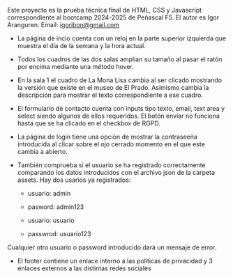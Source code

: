 Este proyecto es la prueba técnica final de HTML, CSS y Javascript correspondiente al bootcamp 2024-2025 de Peñascal F5.
El autor es Igor Aranguren. Email: igoribon@gmail.com

* La página de incio cuenta con un reloj en la parte superior izquierda que muestra el día de la semana y la hora actual.

* Todos los cuadros de las dos salas amplian su tamaño al pasar el ratón por encima mediante una método hover.

* En la sala 1 el cuadro de La Mona Lisa cambia al ser clicado mostrando la versión que existe en el museo de El Prado. Asímismo cambia la descripción para mostrar el texto correspondiente a ese cuadro.

* El formulario de contacto cuenta con inputs tipo texto, email, text area y select siendo algunos de ellos requeridos. El botón enviar no funciona hasta que se ha clicado en el checkbox de RGPD.

* La página de login tiene una opción de mostrar la contraseeña introducida al clicar sobre el ojo cerrado momento en el que este cambia a abierto.

* También comprueba si el usuario se ha registrado correctamente comparando los datos introducidos con el archivo json de la carpeta assets. Hay dos usarios ya registrados:
    * usuario: admin
    * pasword: admin123

    * usuario: usuario
    * passwrod: usuario123

Cualquier otro usuario o password introducido dará un mensaje de error.


* El footer contiene un enlace interno a las políticas de privacidad y 3 enlaces externos a las distintas redes sociales